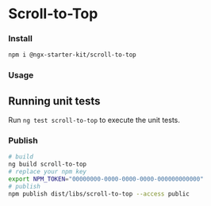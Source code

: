 # Scroll-to-Top

### Install

```bash
npm i @ngx-starter-kit/scroll-to-top
```

### Usage

## Running unit tests

Run `ng test scroll-to-top` to execute the unit tests.

### Publish

```bash
# build
ng build scroll-to-top
# replace your npm key
export NPM_TOKEN="00000000-0000-0000-0000-000000000000"
# publish
npm publish dist/libs/scroll-to-top --access public
```
